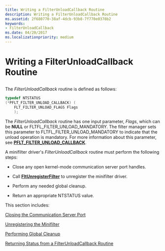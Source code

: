 ```yaml
---
title: Writing a FilterUnloadCallback Routine
description: Writing a FilterUnloadCallback Routine
ms.assetid: 2f680770-38af-4dcb-93b8-7f770e0378b2
keywords:
- FilterUnloadCallback
ms.date: 04/20/2017
ms.localizationpriority: medium
---
```


# Writing a FilterUnloadCallback Routine


## <span id="ddk_writing_a_filterunloadcallback_routine_if"></span><span id="DDK_WRITING_A_FILTERUNLOADCALLBACK_ROUTINE_IF"></span>


The *FilterUnloadCallback* routine is defined as follows:

```cpp
typedef NTSTATUS
(*PFLT_FILTER_UNLOAD_CALLBACK) (
    FLT_FILTER_UNLOAD_FLAGS Flags
    );
```

The *FilterUnloadCallback* routine has one input parameter, *Flags*, which can be **NULL** or FLTFL\_FILTER\_UNLOAD\_MANDATORY. The filter manager sets this parameter to FLTFL\_FILTER\_UNLOAD\_MANDATORY to indicate that the unload operation is mandatory. For more information about this parameter, see [**PFLT\_FILTER\_UNLOAD\_CALLBACK**](https://msdn.microsoft.com/library/windows/hardware/ff551085).

A minifilter driver's *FilterUnloadCallback* routine must perform the following steps:

-   Close any open kernel-mode communication server port handles.

-   Call [**FltUnregisterFilter**](https://msdn.microsoft.com/library/windows/hardware/ff544606) to unregister the minifilter driver.

-   Perform any needed global cleanup.

-   Return an appropriate NTSTATUS value.

This section includes:

[Closing the Communication Server Port](closing-the-communication-server-port.md)

[Unregistering the Minifilter](unregistering-the-minifilter.md)

[Performing Global Cleanup](performing-global-cleanup.md)

[Returning Status from a FilterUnloadCallback Routine](returning-status-from-a-filterunloadcallback-routine.md)

 

 




